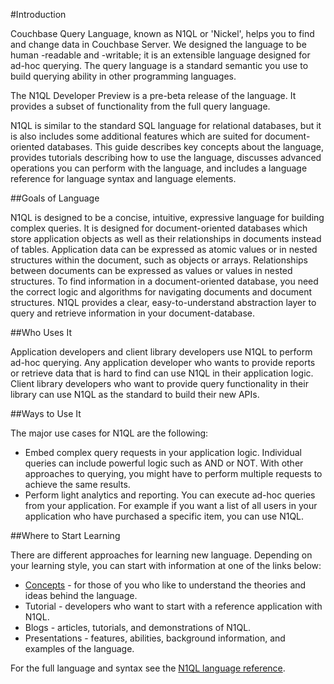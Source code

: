 #Introduction

Couchbase Query Language, known as N1QL or 'Nickel', helps you to find and change data in Couchbase Server. 
We designed the language to be human -readable and -writable; it is an extensible language designed for 
ad-hoc querying. The query language is a standard semantic you use to build querying ability in other programming languages.

The N1QL Developer Preview is a pre-beta release of the language. It provides a subset of functionality from the 
full query language. 

N1QL is similar to the standard SQL language for relational databases, but it is also includes some additional 
features which are suited for document-oriented databases. This guide describes 
key concepts about the language, provides tutorials describing how to use the language, discusses advanced operations 
you can perform with the language, and includes a language reference for language syntax and language elements.

 

##Goals of Language

N1QL is designed to be a concise, intuitive, expressive language for building complex queries.
 It is designed for document-oriented databases which store application objects as well as their relationships in 
documents instead of tables. Application data can be expressed as atomic values or in 
nested structures within the document, such as objects or arrays. Relationships between documents can be expressed as values or values in nested structures.  To find information in a document-oriented database, you need the correct logic and algorithms for navigating documents and document structures. N1QL provides a clear, easy-to-understand abstraction layer to query and retrieve information in your document-database.

##Who Uses It

Application developers and client library developers use N1QL to perform ad-hoc querying. Any application developer 
who wants to provide reports or retrieve data that is hard to find can use N1QL in their application logic. Client library 
developers who want to provide query functionality in their library can use N1QL as the standard to build their new APIs.

##Ways to Use It

The major use cases for N1QL are the following:

- Embed complex query requests in your application logic. Individual queries can include powerful logic such as AND or NOT. With other approaches to querying, you might have to perform multiple requests to achieve the same results.
- Perform light analytics and reporting. You can execute ad-hoc queries from your application. For example if you want a list of all users in your application who have purchased a specific item, you can use N1QL. 

##Where to Start Learning

There are different approaches for learning new language. Depending on your learning style, you can start with information at one of the links below:

- [Concepts](#concepts) - for those of you who like to understand the theories and ideas behind the language.
- Tutorial - developers who want to start with a reference application with N1QL.
- Blogs - articles, tutorials, and demonstrations of N1QL.
- Presentations - features, abilities, background information, and examples of the language.

For the full language and syntax see the [N1QL language reference](#language_ref).




 
